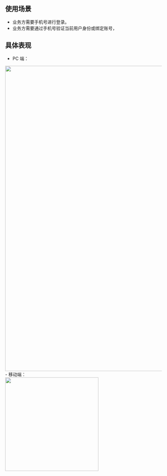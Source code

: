 ## 使用场景
- 业务方需要手机号进行登录。
- 业务方需要通过手机号验证当前用户身份或绑定账号，

## 具体表现
- PC 端：
<img style="width:978px; max-width: inherit;" src="https://qcloudimg.tencent-cloud.cn/raw/f0177183e4bd29dc8a6f47cb55ee95a9.png" />
- 移动端：<br>
<img style="width:300px; max-width: inherit;" src="https://qcloudimg.tencent-cloud.cn/raw/f6438934ac432503e80fc12e8b209516.png" />
